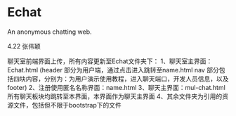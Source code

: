 # Echat
An anonymous chatting web.

4.22 张伟颖

聊天室前端界面上传，所有内容更新至Echat文件夹下：
1、聊天室主界面：Echat.html
(header 部分为用户端，通过点击进入跳转至name.html
 nav 部分包括四块内容，分别为：为用户演示使用教程，进入聊天端口，开发人员信息，以及footer)
 2、注册使用匿名名称界面：name.html
 3、聊天主界面：mul-chat.html
 所有聊天板块均跳转至本界面，本界面作为聊天主界面
 4、其余文件夹为引用的资源文件，包括但不限于bootstrap下的文件
